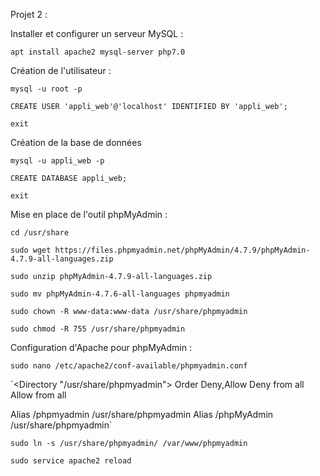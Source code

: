 Projet 2 : 

Installer et configurer un serveur MySQL :

`apt install apache2 mysql-server php7.0`


Création de l'utilisateur :

`mysql -u root -p`

`CREATE USER 'appli_web'@'localhost' IDENTIFIED BY 'appli_web';`

`exit`


Création de la base de données

`mysql -u appli_web -p`

`CREATE DATABASE appli_web;`

`exit` 


Mise en place de l'outil phpMyAdmin :

`cd /usr/share`

`sudo wget https://files.phpmyadmin.net/phpMyAdmin/4.7.9/phpMyAdmin-4.7.9-all-languages.zip`

`sudo unzip phpMyAdmin-4.7.9-all-languages.zip`

`sudo mv phpMyAdmin-4.7.6-all-languages phpmyadmin`

`sudo chown -R www-data:www-data /usr/share/phpmyadmin`

`sudo chmod -R 755 /usr/share/phpmyadmin`


Configuration d'Apache pour phpMyAdmin : 

`sudo nano /etc/apache2/conf-available/phpmyadmin.conf`

`<Directory "/usr/share/phpmyadmin">
    Order Deny,Allow
    Deny from all
    Allow from all
 </Directory>

  Alias /phpmyadmin /usr/share/phpmyadmin
  Alias /phpMyAdmin /usr/share/phpmyadmin`

`sudo ln -s /usr/share/phpmyadmin/ /var/www/phpmyadmin`

`sudo service apache2 reload`